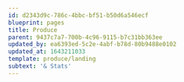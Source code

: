 ```yaml
---
id: d2343d9c-786c-4bbc-bf51-b50d6a546ecf
blueprint: pages
title: Produce
parent: 9437c7a7-700b-4c96-9115-b7c31bb363ee
updated_by: ea6393ed-5c2e-4abf-b78d-80b9488e0102
updated_at: 1643211033
template: produce/landing
subtext: '& Stats'
---
```


